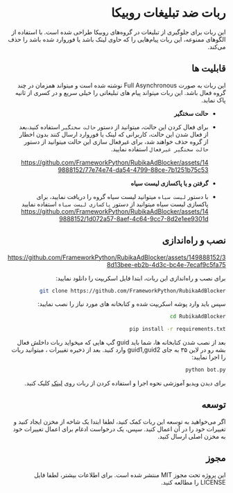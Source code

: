 <div dir="rtl">
  
# ربات ضد تبلیغات روبیکا


این ربات برای جلوگیری از تبلیغات در گروه‌های روبیکا طراحی شده است. با استفاده از الگوهای ممنوعه، این ربات پیام‌هایی را که حاوی لینک باشد یا فوروارد شده باشد را حذف می‌کند.

  
## **قابلیت ها**

این ربات به صورت Full Asynchronous نوشته شده است و میتواند همزمان در چند گروه فعال باشد. 
این ربات میتواند پیام های تبلیغاتی را خیلی سریع و در کسری از ثانیه پاک نماید.
  
- **حالت سختگیر**
- برای فعال کردن این حالت، میتوانید از دستور `حالت سختگیر` استفاده کنید،بعد از فعال شدن این حالت، کاربرانی که لینک یا فوروارد ارسال کنند بدون اخطار از گروه حذف خواهند شد، برای غیرفعال سازی این حالت میتوانید از دستور `حالت سختگیر غیرفعال` استفاده نمایید.

     https://github.com/FrameworkPython/RubikaAdBlocker/assets/149888152/77e74e74-da54-4799-88ce-7b1251b75c53


- **گرفتن و یا پاکسازی لیست سیاه**
- با دستور `لیست سیاه` میتوانید لیست سیاه گروه را دریافت نمایید، برای پاکسازی لیست سیاه میتوانید از دستور `پاکسازی لیست سیاه` استفاده نمایید
     https://github.com/FrameworkPython/RubikaAdBlocker/assets/149888152/1d072a57-8aef-4c64-9cc7-8d2e1ee9301d
  
## نصب و راه‌اندازی



https://github.com/FrameworkPython/RubikaAdBlocker/assets/149888152/38d13bee-eb2b-4d3c-bc4e-7ecaf9c5fa75





برای نصب و راه‌اندازی این ربات، ابتدا فایل اسکریپت را دانلود نمایید:

```bash
git clone https://github.com/FrameworkPython/RubikaAdBlocker
```
سپس باید وارد پوشه اسکریپت شده و کتابخانه های مورد نیاز را نصب نمایید:



```bash
cd RubikaAdBlocker
```
```bash
pip install -r requirements.txt
```
بعد از نصب شدن کتابخانه ها، شما باید guid گپ هایی که میخواید ربات داخلش فعال بشه رو در لاین ۳۵ به جای guid1,guid2 وارد کنید.
بعد از ذخیره تغییرات ، میتوانید ربات را اجرا نمایید:
```bash
python bot.py
```

برای دیدن ویدیو آموزشی نحوه اجرا و استفاده کردن از ربات روی [لینک](https://uupload.ir/view/inshot_20231203_161800858_1_ob17.mp4/) کلیک کنید.



## توسعه 
اگر می‌خواهید به توسعه این ربات کمک کنید، لطفا ابتدا یک شاخه از مخزن ایجاد کنید و تغییرات خود را در آن اعمال کنید. سپس، یک درخواست ادغام برای اعمال تغییرات خود به مخزن اصلی ارسال کنید.

## مجوز 

این پروژه تحت مجوز MIT منتشر شده است. برای اطلاعات بیشتر، لطفا فایل LICENSE را مطالعه کنید.
</div>
